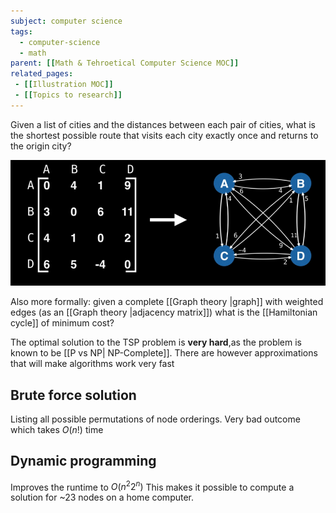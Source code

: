 ```yaml
---
subject: computer science
tags:
  - computer-science
  - math
parent: [[Math & Tehroetical Computer Science MOC]]
related_pages:
 - [[Illustration MOC]]
 - [[Topics to research]]
---
```


Given a list of cities and the distances between each pair of cities, what is the shortest possible route that visits each city exactly once and returns to the origin city?

![Pasted image 20241004162932.png](assets/Pasted%20image%2020241004162932.png)

Also more formally: given a complete [[Graph theory |graph]] with weighted edges (as an [[Graph theory |adjacency matrix]]) what is the [[Hamiltonian cycle]] of minimum cost?

The optimal solution to the TSP problem is **very hard**,as the problem is known to be [[P vs NP| NP-Complete]]. There are however approximations that will make algorithms work very fast 

## Brute force solution
Listing all possible permutations of node orderings. Very bad outcome which takes $O(n!)$ time

## Dynamic programming
Improves the runtime to $O(n^2 2^n)$
This makes it possible to compute a solution for ~23 nodes on a home computer.
